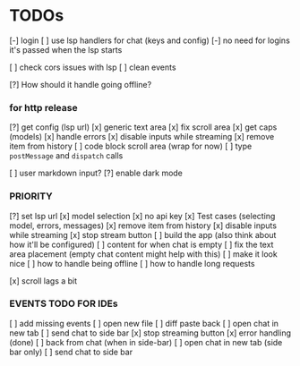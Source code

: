 # TODOs

[-] login
[ ] use lsp handlers for chat (keys and config)
[-] no need for logins it's passed when the lsp starts

[ ] check cors issues with lsp
[ ] clean events

[?] How should it handle going offline?

### for http release

[?] get config (lsp url)
[x] generic text area
[x] fix scroll area
[x] get caps (models)
[x] handle errors
[x] disable inputs while streaming
[x] remove item from history
[ ] code block scroll area (wrap for now)
[ ] type `postMessage` and `dispatch` calls

[ ] user markdown input?
[?] enable dark mode

### PRIORITY

[?] set lsp url
[x] model selection
[x] no api key
[x] Test cases (selecting model, errors, messages)
[x] remove item from history
[x] disable inputs while streaming
[x] stop stream button
[ ] build the app (also think about how it'll be configured)
[ ] content for when chat is empty
[ ] fix the text area placement (empty chat content might help with this)
[ ] make it look nice
[ ] how to handle being offline
[ ] how to handle long requests

[x] scroll lags a bit

### EVENTS TODO FOR IDEs

[ ] add missing events
[ ] open new file
[ ] diff paste back
[ ] open chat in new tab
[ ] send chat to side bar
[x] stop streaming button
[x] error handling (done)
[ ] back from chat (when in side-bar)
[ ] open chat in new tab (side bar only)
[ ] send chat to side bar

